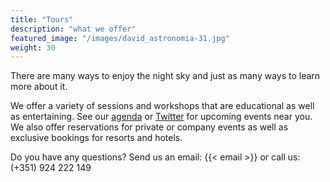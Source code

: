 ```yaml
---
title: "Tours"
description: "what we offer"
featured_image: "/images/david_astronomia-31.jpg"
weight: 30
---
```


There are many ways to enjoy the night sky and just as many ways to learn more about it.

We offer a variety of sessions and workshops that are educational as well as entertaining.
See our [agenda](/agenda) or [Twitter](https://twitter.com/ceusdosul) for upcoming events near you.
We also offer reservations for private or company events as well as exclusive bookings for resorts and hotels.

Do you have any questions?
Send us an email: {{< email >}}
or call us: (+351) 924 222 149
